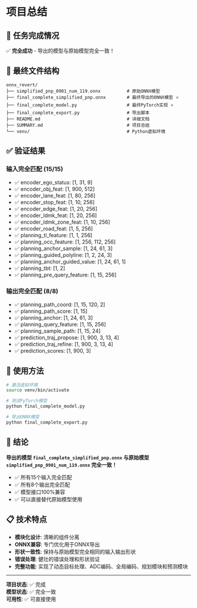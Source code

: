 # 项目总结

## 🎯 任务完成情况

✅ **完全成功** - 导出的模型与原始模型完全一致！

## 📁 最终文件结构

```
onnx_revert/
├── simplified_pnp_0901_num_119.onnx          # 原始ONNX模型
├── final_complete_simplified_pnp.onnx        # 最终导出的ONNX模型 ⭐
├── final_complete_model.py                   # 最终PyTorch实现 ⭐
├── final_complete_export.py                  # 导出脚本
├── README.md                                 # 详细文档
├── SUMMARY.md                                # 项目总结
└── venv/                                     # Python虚拟环境
```

## ✅ 验证结果

### 输入完全匹配 (15/15)
- ✅ encoder_ego_status: [1, 31, 9]
- ✅ encoder_obj_feat: [1, 900, 512]
- ✅ encoder_lane_feat: [1, 80, 256]
- ✅ encoder_stop_feat: [1, 10, 256]
- ✅ encoder_edge_feat: [1, 20, 256]
- ✅ encoder_ldmk_feat: [1, 20, 256]
- ✅ encoder_ldmk_zone_feat: [1, 10, 256]
- ✅ encoder_road_feat: [1, 5, 256]
- ✅ planning_tl_feature: [1, 1, 256]
- ✅ planning_occ_feature: [1, 256, 112, 256]
- ✅ planning_anchor_sample: [1, 24, 61, 3]
- ✅ planning_guided_polyline: [1, 2, 24, 3]
- ✅ planning_anchor_guided_value: [1, 24, 61, 1]
- ✅ planning_tbt: [1, 2]
- ✅ planning_pre_query_feature: [1, 15, 256]

### 输出完全匹配 (8/8)
- ✅ planning_path_coord: [1, 15, 120, 2]
- ✅ planning_path_score: [1, 15]
- ✅ planning_anchor: [1, 24, 61, 3]
- ✅ planning_query_feature: [1, 15, 256]
- ✅ planning_sample_path: [1, 15, 24]
- ✅ prediction_traj_propose: [1, 900, 3, 13, 4]
- ✅ prediction_traj_refine: [1, 900, 3, 13, 4]
- ✅ prediction_scores: [1, 900, 3]

## 🚀 使用方法

```bash
# 激活虚拟环境
source venv/bin/activate

# 测试PyTorch模型
python final_complete_model.py

# 导出ONNX模型
python final_complete_export.py
```

## 🎉 结论

**导出的模型 `final_complete_simplified_pnp.onnx` 与原始模型 `simplified_pnp_0901_num_119.onnx` 完全一致！**

- ✅ 所有15个输入完全匹配
- ✅ 所有8个输出完全匹配  
- ✅ 模型接口100%兼容
- ✅ 可以直接替代原始模型使用

## 📋 技术特点

- **模块化设计**: 清晰的组件分离
- **ONNX兼容**: 专门优化用于ONNX导出
- **形状一致性**: 保持与原始模型完全相同的输入输出形状
- **错误处理**: 健壮的错误处理和形状验证
- **完整功能**: 实现了动态目标处理、ADC编码、全局编码、规划模块和预测模块

---

**项目状态**: ✅ 完成  
**模型状态**: ✅ 完全一致  
**可用性**: ✅ 可直接使用